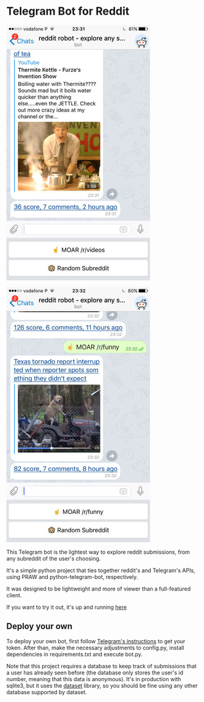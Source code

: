 # Telegram Bot for Reddit

![](https://raw.githubusercontent.com/danlou/telegram-reddit/master/screenshots/rdtg1.jpg)

![](https://raw.githubusercontent.com/danlou/telegram-reddit/master/screenshots/rdtg2.jpg)

This Telegram bot is the lightest way to explore reddit submissions, from any subreddit of the user's choosing.

It's a simple python project that ties together reddit's and Telegram's APIs, using PRAW and python-telegram-bot, respectively.

It was designed to be lightweight and more of viewer than a full-featured client.

If you want to try it out, it's up and running [here](https://telegram.me/RedditRobot)

## Deploy your own

To deploy your own bot, first follow [Telegram's instructions](https://telegram.me/botfather) to get your token.
After than, make the necessary adjustments to config.py, install dependencies in requirements.txt and execute bot.py.

Note that this project requires a database to keep track of submissions that a user has already seen before (the database only stores the user's id number, meaning that this data is anonymous). It's in production with sqlite3, but it uses the [dataset](https://dataset.readthedocs.org) library, so you should be fine using any other database supported by dataset.